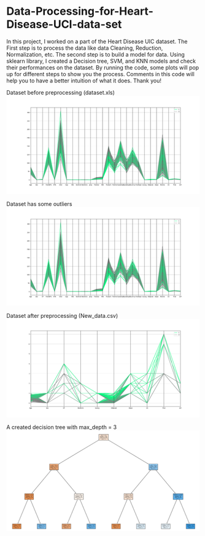 # Data-Processing-for-Heart-Disease-UCI-data-set
In this project, I worked on a part of the Heart Disease UIC dataset. The First step is to process the data like data Cleaning, Reduction, Normalization, etc. 
The second step is to build a model for data. Using sklearn library, I created a Decision tree, SVM, and KNN models and check their performances on the dataset. 
By running the code, some plots will pop up for different steps to show you the process.
Comments in this code will help you to have a better intuition of what it does.
Thank you!

Dataset before preprocessing (dataset.xls)
![](1.png)

Dataset has some outliers
![](1.png)

Dataset after preprocessing (New_data.csv)
![](3.png)


A created decision tree with max_depth = 3
![](tree3.png)
